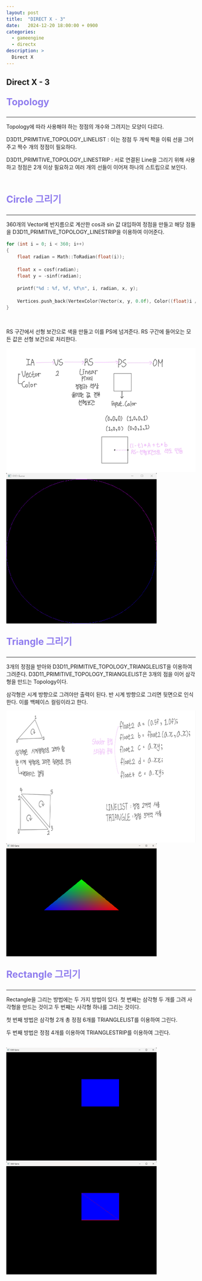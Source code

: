 ```yaml
---
layout: post
title:  "DIRECT X - 3"
date:   2024-12-20 18:00:00 + 0900
categories:
  - gameengine
  - directx
description: >
  Direct X
---
```

## Direct X - 3

<p style = "color:#8f7cee; font-size:25px; font-weight:bold">
Topology
</p>

---

Topology에 따라 사용해야 하는 정점의 개수와 그려지는 모양이 다르다.

D3D11_PRIMITIVE_TOPOLOGY_LINELIST : 이는 정점 두 개씩 짝을 이뤄 선을 그어주고 짝수 개의 정점이 필요하다.

D3D11_PRIMITIVE_TOPOLOGY_LINESTRIP : 서로 연결된 Line을 그리기 위해 사용하고 정점은 2개 이상 필요하고 여러 개의 선들이 이어져 하나의 스트립으로 보인다.

<br/>

<p style = "color:#8f7cee; font-size:25px; font-weight:bold">
Circle 그리기
</p>

---

360개의 Vector에 반지름으로 계산한 cos과 sin 값 대입하여 정점을 만들고 해당 점들을 D3D11_PRIMITIVE_TOPOLOGY_LINESTRIP을 이용하여 이어준다.

```cpp
for (int i = 0; i < 360; i++)
{
	float radian = Math::ToRadian(float(i));

	float x = cosf(radian);
	float y = -sinf(radian);
		
	printf("%d : %f, %f, %f\n", i, radian, x, y);

	Vertices.push_back(VertexColor(Vector(x, y, 0.0f), Color((float)i / 360.0f, 0, 1, 1)));
}
```

<br/>

RS 구간에서 선형 보간으로 색을 만들고 이를 PS에 넘겨준다. RS 구간에 들어오는 모든 값은 선형 보간으로 처리한다.

<img src = "../../../assets/img/gameengine/directx/IMG_d10.png" width = "600" height = "330">

<br/>

<img src = "../../../assets/img/gameengine/directx/IMG_d6.png" width = "400" height = "400">

<br/>

<p style = "color:#8f7cee; font-size:25px; font-weight:bold">
Triangle 그리기
</p>

---

3개의 정점을 받아와 D3D11_PRIMITIVE_TOPOLOGY_TRIANGLELIST을 이용하여 그려준다. D3D11_PRIMITIVE_TOPOLOGY_TRIANGLELIST은 3개의 점을 이어 삼각형을 만드는 Topology이다.

삼각형은 시계 방향으로 그려야만 출력이 된다. 반 시계 방향으로 그리면 뒷면으로 인식한다. 이를 백페이스 컬링이라고 한다.

<img src = "../../../assets/img/gameengine/directx/IMG_d11.png" width = "1000" height = "350">

<br/>

<img src = "../../../assets/img/gameengine/directx/IMG_d7.png" width = "400" height = "300">

<br/>

<p style = "color:#8f7cee; font-size:25px; font-weight:bold">
Rectangle 그리기
</p>

---

Rectangle을 그리는 방법에는 두 가지 방법이 있다. 첫 번째는 삼각형 두 개를 그려 사각형을 만드는 것이고 두 번째는 사각형 하나를 그리는 것이다.

첫 번째 방법은 삼각형 2개 총 정점 6개를 TRIANGLELIST를 이용하여 그린다.

두 번째 방법은 정점 4개를 이용하여 TRIANGLESTRIP를 이용하여 그린다. 

<br/>

<img src = "../../../assets/img/gameengine/directx/IMG_d8.png" width = "400" height = "300">

<img src = "../../../assets/img/gameengine/directx/IMG_d9.png" width = "400" height = "300">